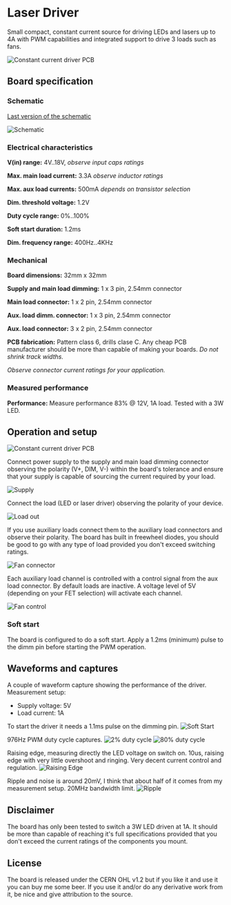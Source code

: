 # Laser Driver
Small compact, constant current source for driving LEDs and lasers up to 4A with PWM capabilities and integrated support to drive 3 loads such as fans.

![Constant current driver PCB](./documentation/PCB.png "Constant current driver")

## Board specification
### Schematic
[Last version of the schematic](./documentation/laserDriver_schematic.pdf)

![Schematic](./documentation/laserDriver_schematic.png "Constant current driver schematic")

### Electrical characteristics
   **V(in) range:**  4V..18V, *observe input caps ratings*

   **Max. main load current:** 3.3A *observe inductor ratings*

   **Max. aux load currents:** 500mA *depends on transistor selection*

   **Dim. threshold voltage:** 1.2V

   **Duty cycle range:** 0%..100%

   **Soft start duration:** 1.2ms

   **Dim. frequency range:** 400Hz..4KHz

### Mechanical
   **Board dimensions:** 32mm x 32mm

   **Supply and main load dimming:** 1 x 3 pin, 2.54mm connector

   **Main load connector:** 1 x 2 pin, 2.54mm connector

   **Aux. load dimm. connector:** 1 x 3 pin, 2.54mm connector

   **Aux. load connector:** 3 x 2 pin, 2.54mm connector

   **PCB fabrication:** Pattern class 6, drills clase C. Any cheap PCB manufacturer should be more than capable of making your boards. *Do not shrink track widths.*

*Observe connector current ratings for your application.*

### Measured performance
   **Performance:** Measure performance 83% @ 12V, 1A load. Tested with a 3W LED.

## Operation and setup

![Constant current driver PCB](./documentation/PCB.png "Constant current driver")

Connect power supply to the supply and main load dimming connector observing the polarity
(V+, DIM, V-) within the board's tolerance and ensure that your supply is capable of sourcing
the current required by your load.

![Supply](./documentation/V_IN_control.png "Supply and main load dimming")

Connect the load (LED or laser driver) observing the polarity of your device.

![Load out](./documentation/Load.png "Load out")

If you use auxiliary loads connect them to the auxiliary load connectors and observe their polarity.
The board has built in freewheel diodes, you should be good to go with any type of load provided you don't
exceed switching ratings.

![Fan connector](./documentation/FAN_Connectors.png "Auxiliary load out")

Each auxiliary load channel is controlled with a control signal from the aux load connector. By default
loads are inactive. A voltage level of 5V (depending on your FET selection) will activate each channel.

![Fan control](./documentation/FAN_PWM.png "Auxiliary load control")

### Soft start
The board is configured to do a soft start. Apply a 1.2ms (minimum) pulse to the dimm pin before
starting the PWM operation.

## Waveforms and captures
A couple of waveform capture showing the performance of the driver. Measurement setup:
* Supply voltage: 5V
* Load current: 1A

To start the driver it needs a 1.1ms pulse on the dimming pin.
![Soft Start](./documentation/waveforms/softstart.jpg "Soft start pulse")

976Hz PWM duty cycle captures.
![2% duty cycle](./documentation/waveforms/2_duty.jpg "2% duty cycle dimm")
![80% duty cycle](./documentation/waveforms/80_duty.jpg "80% duty cycle dimm")

Raising edge, measuring directly the LED voltage on switch on. 10us, raising edge with very little
overshoot and ringing. Very decent current control and regulation.
![Raising Edge](./documentation/waveforms/raisingEdge.jpg "Raising edge 10us")

Ripple and noise is around 20mV, I think that about half of it comes from my measurement setup. 20MHz
bandwidth limit.
![Ripple](./documentation/waveforms/ripple20MHz.jpg "Ripple at 1A")

## Disclaimer
The board has only been tested to switch a 3W LED driven at 1A. It should be more than capable of reaching
it's full specifications provided that you don't exceed the current ratings of the components you mount.

## License
The board is released under the CERN OHL v1.2 but if you like it and use it you can buy me some beer.
If you use it and/or do any derivative work from it, be nice and give attribution to the source.
